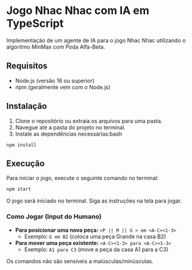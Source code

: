 # Jogo Nhac Nhac com IA em TypeScript

Implementação de um agente de IA para o jogo Nhac Nhac utilizando o algoritmo MinMax com Poda Alfa-Beta.

## Requisitos

- Node.js (versão 16 ou superior)
- npm (geralmente vem com o Node.js)

## Instalação

1.  Clone o repositório ou extraia os arquivos para uma pasta.
2.  Navegue até a pasta do projeto no terminal.
3.  Instale as dependências necessárias:bash

```
npm install

```

## Execução

Para iniciar o jogo, execute o seguinte comando no terminal:

```bash
npm start
```

O jogo será iniciado no terminal. Siga as instruções na tela para jogar.

### Como Jogar (Input do Humano)

- **Para posicionar uma nova peça:** `<P || M || G > em <A-C><1-3>`
  - Exemplo: `G em B2` (coloca uma peça Grande na casa B2)
- **Para mover uma peça existente:** `<A-C><1-3> para <A-C><1-3>`
  - Exemplo: `A1 para C3` (move a peça da casa A1 para a C3)

Os comandos não são sensíveis a maiúsculas/minúsculas.

```

```
